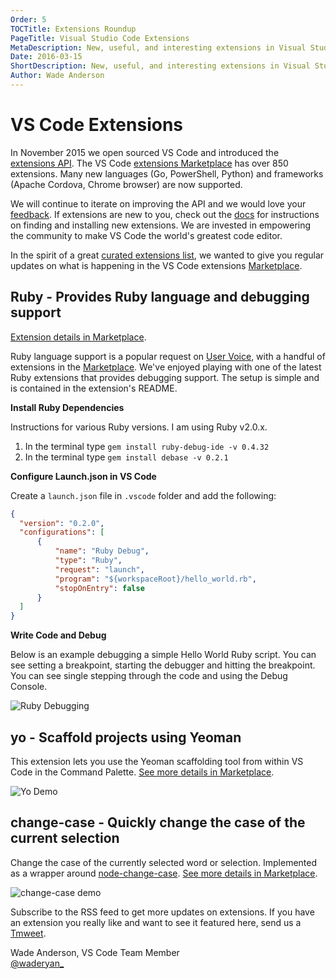 ```yaml
---
Order: 5
TOCTitle: Extensions Roundup
PageTitle: Visual Studio Code Extensions
MetaDescription: New, useful, and interesting extensions in Visual Studio Code. 
Date: 2016-03-15
ShortDescription: New, useful, and interesting extensions in Visual Studio Code.
Author: Wade Anderson
---
```


# VS Code Extensions

In November 2015 we open sourced VS Code and introduced the [extensions API](http://code.visualstudio.com/docs/extensionAPI/vscode-api). 
The VS Code [extensions Marketplace](https://marketplace.visualstudio.com/VSCode) has over 850 extensions. Many new languages (Go, PowerShell, Python) and frameworks (Apache Cordova, Chrome browser) are now supported.

We will continue to iterate on improving the API and we would love your [feedback](https://github.com/Microsoft/vscode/issues). If extensions are new to 
you, check out the [docs](http://code.visualstudio.com/docs/editor/extension-gallery) for instructions on finding and installing new extensions. We are invested
in empowering the community to make VS Code the world's greatest code editor.

In the spirit of a great [curated extensions list](https://github.com/viatsko/awesome-vscode), we wanted to give you regular updates on what is happening in the VS Code extensions [Marketplace](https://marketplace.visualstudio.com/VSCode). 

## Ruby - Provides Ruby language and debugging support

[Extension details in Marketplace](https://marketplace.visualstudio.com/items?itemName=rebornix.Ruby). 

Ruby language support is a popular request on [User Voice](https://visualstudio.uservoice.com/forums/293070-visual-studio-code?query=ruby), with a handful of extensions
in the [Marketplace](https://marketplace.visualstudio.com/search?term=ruby&target=VSCode&sortBy=UpdatedDate). We've enjoyed playing with one of the latest
Ruby extensions that provides debugging support. The setup is simple and is contained
in the extension's README. 

**Install Ruby Dependencies**

Instructions for various Ruby versions. I am using Ruby v2.0.x.
1. In the terminal type `gem install ruby-debug-ide -v 0.4.32`
2. In the terminal type `gem install debase -v 0.2.1`

**Configure Launch.json in VS Code**

Create a `launch.json` file in `.vscode` folder and add the following:

```json
{
  "version": "0.2.0",
  "configurations": [
      {
          "name": "Ruby Debug",
          "type": "Ruby",
          "request": "launch",
          "program": "${workspaceRoot}/hello_world.rb",
          "stopOnEntry": false
      }
  ]
}
```

**Write Code and Debug**

Below is an example debugging a simple Hello World Ruby script. You can see setting a breakpoint, starting the debugger and hitting the breakpoint. You can see single stepping through the code and using the Debug Console.

![Ruby Debugging](2016_03_11_ruby_debugging.gif)

## yo - Scaffold projects using Yeoman

This extension lets you use the Yeoman scaffolding tool from within VS Code in the Command Palette. [See more details in Marketplace](https://marketplace.visualstudio.com/items?itemName=samverschueren.yo). 

![Yo Demo](2016_03_11_yo_demo.gif)

## change-case - Quickly change the case of the current selection

Change the case of the currently selected word or selection. Implemented as a wrapper around
[node-change-case](https://github.com/blakeembrey/node-change-case). [See more details in Marketplace](https://marketplace.visualstudio.com/items?itemName=wmaurer.change-case). 

![change-case demo](2016_03_11_change-case_demo.gif)

Subscribe to the RSS feed to get more updates on extensions. If you have an extension you 
really like and want to see it featured here, send us a [Tmweet](https://twitter.com/code). 

Wade Anderson, VS Code Team Member <br>
[@waderyan_](https://twitter.com/waderyan_)
